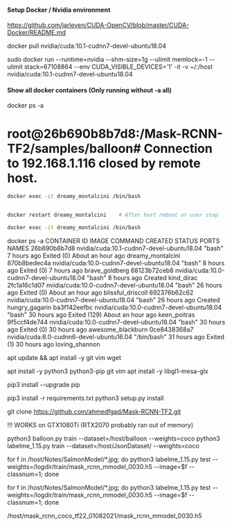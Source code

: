 #### Setup Docker / Nvidia environment
https://github.com/jarleven/CUDA-OpenCV/blob/master/CUDA-Docker/README.md



docker pull nvidia/cuda:10.1-cudnn7-devel-ubuntu18.04


sudo docker run --runtime=nvidia --shm-size=1g --ulimit memlock=-1 --ulimit stack=67108864 --env CUDA_VISIBLE_DEVICES='1' -it -v ~/:/host nvidia/cuda:10.1-cudnn7-devel-ubuntu18.04


#### Show all docker containers (Only running without -a all)
docker ps -a

# root@26b690b8b7d8:/Mask-RCNN-TF2/samples/balloon# Connection to 192.168.1.116 closed by remote host.
```bash
docker exec -it dreamy_montalcini /bin/bash 


docker restart dreamy_montalcini  	# After host reboot or user stop	

docker exec -it dreamy_montalcini /bin/bash

```


docker ps -a
CONTAINER ID   IMAGE                                       COMMAND       CREATED        STATUS                           PORTS     NAMES
26b690b8b7d8   nvidia/cuda:10.1-cudnn7-devel-ubuntu18.04   "bash"        7 hours ago    Exited (0) About an hour ago               dreamy_montalcini
870b8bedec4a   nvidia/cuda:10.0-cudnn7-devel-ubuntu18.04   "bash"        8 hours ago    Exited (0) 7 hours ago                     brave_goldberg
68123b72ceb8   nvidia/cuda:10.0-cudnn7-devel-ubuntu18.04   "bash"        8 hours ago    Created                                    kind_dirac
2fc1a16c1d07   nvidia/cuda:10.0-cudnn7-devel-ubuntu18.04   "bash"        26 hours ago   Exited (0) About an hour ago               blissful_driscoll
692376b62c62   nvidia/cuda:10.0-cudnn7-devel-ubuntu18.04   "bash"        26 hours ago   Created                                    hungry_gagarin
ba3f142eefbc   nvidia/cuda:10.0-cudnn7-devel-ubuntu18.04   "bash"        30 hours ago   Exited (129) About an hour ago             keen_poitras
9f5ccf4de744   nvidia/cuda:10.0-cudnn7-devel-ubuntu18.04   "bash"        30 hours ago   Exited (0) 30 hours ago                    awesome_blackburn
0ce8438368a7   nvidia/cuda:8.0-cudnn6-devel-ubuntu16.04    "/bin/bash"   31 hours ago   Exited (1) 30 hours ago                    loving_shannon



apt update && apt install -y git vim wget

apt install -y python3 python3-pip git vim
apt install -y libgl1-mesa-glx

pip3 install --upgrade pip

pip3 install -r requirements.txt
python3 setup.py install


git clone https://github.com/ahmedfgad/Mask-RCNN-TF2.git



!!! WORKS on GTX1080Ti (RTX2070 probably ran out of memory)

python3 balloon.py train --dataset=/host/balloon --weights=coco
python3 labelme_1.15.py train --dataset=/host/JsonDataset/ --weights=coco

for f in /host/Notes/SalmonModel/*.jpg; do python3 labelme_1.15.py test --weights=/logdir/train/mask_rcnn_mmodel_0030.h5 --image=$f --classnum=1; done

for f in /host/Notes/SalmonModel/*.jpg; do python3 labelme_1.15.py test --weights=/logdir/train/mask_rcnn_mmodel_0030.h5 --image=$f --classnum=1; done


 /host/mask_rcnn_coco_tf22_01082021/mask_rcnn_mmodel_0030.h5

